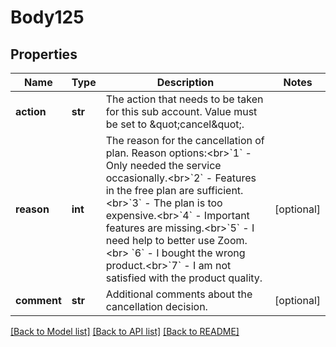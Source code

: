 # Body125

## Properties
Name | Type | Description | Notes
------------ | ------------- | ------------- | -------------
**action** | **str** | The action that needs to be taken for this sub account. Value must be set to \&quot;cancel\&quot;. | 
**reason** | **int** | The reason for the cancellation of plan. Reason options:&lt;br&gt;&#x60;1&#x60; - Only needed the service occasionally.&lt;br&gt;&#x60;2&#x60; - Features in the free plan are sufficient.&lt;br&gt;&#x60;3&#x60; - The plan is too expensive.&lt;br&gt;&#x60;4&#x60; - Important features are missing.&lt;br&gt;&#x60;5&#x60; - I need help to better use Zoom.&lt;br&gt; &#x60;6&#x60; - I bought the wrong product.&lt;br&gt;&#x60;7&#x60; - I am not satisfied with the product quality. | [optional] 
**comment** | **str** | Additional comments about the cancellation decision. | [optional] 

[[Back to Model list]](../README.md#documentation-for-models) [[Back to API list]](../README.md#documentation-for-api-endpoints) [[Back to README]](../README.md)

